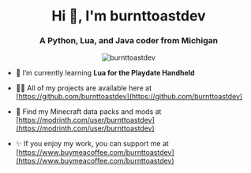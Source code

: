 <h1 align="center">Hi 👋, I'm burnttoastdev</h1>
<h3 align="center">A Python, Lua, and Java coder from Michigan</h3>

<p align="center"> <img src="https://komarev.com/ghpvc/?username=burnttoastdev&label=Profile%20views&color=0e75b6&style=flat" alt="burnttoastdev" /> </p>

- 🌱 I’m currently learning **Lua for the Playdate Handheld** 

- 👨‍💻 All of my projects are available here at [https://github.com/burnttoastdev](https://github.com/burnttoastdev)

- 📝 Find my Minecraft data packs and mods at [https://modrinth.com/user/burnttoastdev](https://modrinth.com/user/burnttoastdev)

- ✨ If you enjoy my work, you can support me at [https://www.buymeacoffee.com/burnttoastdev](https://www.buymeacoffee.com/burnttoastdev)
